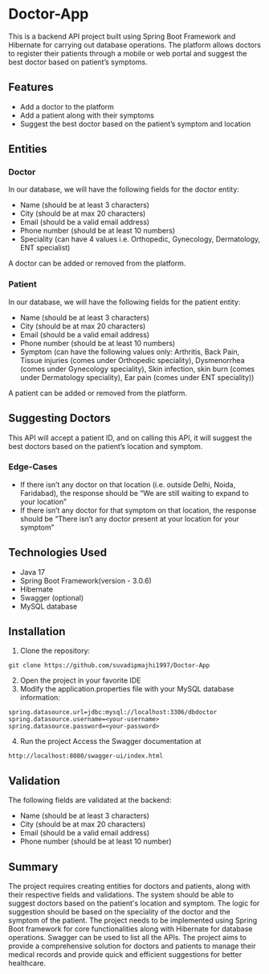 # Doctor-App

This is a backend API project built using Spring Boot Framework and Hibernate for carrying out database operations. The platform allows doctors to register their patients through a mobile or web portal and suggest the best doctor based on patient’s symptoms. 

## Features

- Add a doctor to the platform
- Add a patient along with their symptoms
- Suggest the best doctor based on the patient’s symptom and location

## Entities

### Doctor

In our database, we will have the following fields for the doctor entity:

- Name (should be at least 3 characters)
- City (should be at max 20 characters)
- Email (should be a valid email address)
- Phone number (should be at least 10 numbers)
- Speciality (can have 4 values i.e. Orthopedic, Gynecology, Dermatology, ENT specialist)

A doctor can be added or removed from the platform.

### Patient

In our database, we will have the following fields for the patient entity:

- Name (should be at least 3 characters)
- City (should be at max 20 characters)
- Email (should be a valid email address)
- Phone number (should be at least 10 numbers)
- Symptom (can have the following values only: Arthritis, Back Pain, Tissue injuries (comes under Orthopedic speciality), Dysmenorrhea (comes under Gynecology speciality), Skin infection, skin burn (comes under Dermatology speciality), Ear pain (comes under ENT speciality))

A patient can be added or removed from the platform.

## Suggesting Doctors

This API will accept a patient ID, and on calling this API, it will suggest the best doctors based on the patient’s location and symptom.

### Edge-Cases

- If there isn’t any doctor on that location (i.e. outside Delhi, Noida, Faridabad), the response should be “We are still waiting to expand to your location”
- If there isn’t any doctor for that symptom on that location, the response should be “There isn’t any doctor present at your location for your symptom”

## Technologies Used

- Java 17
- Spring Boot Framework(version - 3.0.6)
- Hibernate
- Swagger (optional)
- MySQL database

## Installation

1. Clone the repository:
```
git clone https://github.com/suvadipmajhi1997/Doctor-App
```

2. Open the project in your favorite IDE
3. Modify the application.properties file with your MySQL database information:
```
spring.datasource.url=jdbc:mysql://localhost:3306/dbdoctor
spring.datasource.username=<your-username>
spring.datasource.password=<your-password>
```

4. Run the project
Access the Swagger documentation at 
```
http://localhost:8080/swagger-ui/index.html
```

## Validation
The following fields are validated at the backend:
- Name (should be at least 3 characters)
- City (should be at max 20 characters)
- Email (should be a valid email address)
- Phone number (should be at least 10 number)


## Summary
The project requires creating entities for doctors and patients, along with their respective fields and validations. The system should be able to suggest doctors based on the patient's location and symptom. The logic for suggestion should be based on the speciality of the doctor and the symptom of the patient. The project needs to be implemented using Spring Boot framework for core functionalities along with Hibernate for database operations. Swagger can be used to list all the APIs. The project aims to provide a comprehensive solution for doctors and patients to manage their medical records and provide quick and efficient suggestions for better healthcare.
